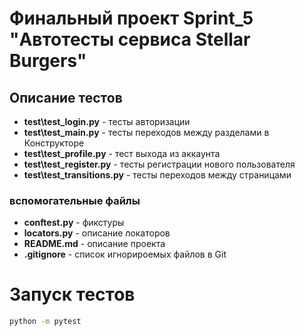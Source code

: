 # Финальный проект Sprint_5 "Автотесты сервиса Stellar Burgers"

## Описание тестов
- **test\test_login.py** - тесты авторизации
- **test\test_main.py** - тесты переходов между разделами в Конструкторе
- **test\test_profile.py** - тест выхода из аккаунта
- **test\test_register.py** - тесты регистрации нового пользователя
- **test\test_transitions.py** - тесты переходов между страницами

### вспомогательные файлы
- **conftest.py** - фикстуры
- **locators.py** - описание локаторов
- **README.md** - описание проекта
- **.gitignore** - список игнорироемых файлов в Git

# Запуск тестов
```sh
python -m pytest  
```


 




